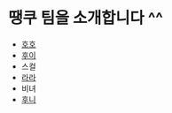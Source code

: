 # 땡쿠 팀을 소개합니다 ^^

* [호호](https://github.com/2022-thankoo/git-branch-mission/blob/main/hoho.md)
* [후이](https://github.com/2022-thankoo/git-branch-mission/blob/main/HUI.md)
* 스컬
* [라라](https://github.com/2022-thankoo/git-branch-mission/blob/main/lala.md)
* 비녀
* [후니](https://github.com/2022-thankoo/git-branch-mission/blob/main/huni.md)
